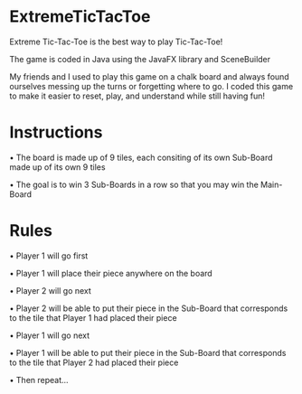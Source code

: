 # ExtremeTicTacToe
Extreme Tic-Tac-Toe is the best way to play Tic-Tac-Toe!

The game is coded in Java using the JavaFX library and SceneBuilder

My friends and I used to play this game on a chalk board and always found ourselves messing up the turns or forgetting where to go. I coded this game to make it easier to reset, play, and understand while still having fun!

# Instructions
• The board is made up of 9 tiles, each consiting of its own Sub-Board made up of its own 9 tiles

• The goal is to win 3 Sub-Boards in a row so that you may win the Main-Board

# Rules
• Player 1 will go first

   • Player 1 will place their piece anywhere on the board
   
• Player 2 will go next

   • Player 2 will be able to put their piece in the Sub-Board that corresponds to the tile that Player 1 had placed their piece
   
• Player 1 will go next

   • Player 1 will be able to put their piece in the Sub-Board that corresponds to the tile that Player 2 had placed their piece
   
• Then repeat...
